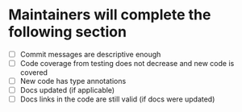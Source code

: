 # Maintainers will complete the following section

- [ ] Commit messages are descriptive enough
- [ ] Code coverage from testing does not decrease and new code is covered
- [ ] New code has type annotations
- [ ] Docs updated (if applicable)
- [ ] Docs links in the code are still valid (if docs were updated)
